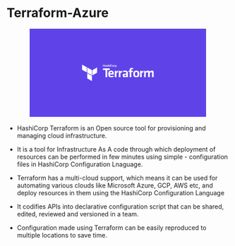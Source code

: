 # Terraform-Azure
<p align="center">
<img src="./terraform.png" height="200" width="400">
<br />
</p>

- HashiCorp Terraform is an Open source tool for provisioning and managing cloud infrastructure.<br > 

- It is a tool for Infrastructure As A code through which deployment of resources can be performed in few minutes using simple - configuration files in HashiCorp Configuration Lnaguage.<br/>

- Terraform has a multi-cloud support, which means it can be used for automating various clouds like Microsoft Azure, GCP, AWS etc, and deploy resources in them using the HashiCorp Configuration Language

- It codifies APIs into declarative configuration script that can be shared, edited, reviewed and versioned in a team.

- Configuration made using Terraform can be easily reproduced to multiple locations to save time.
